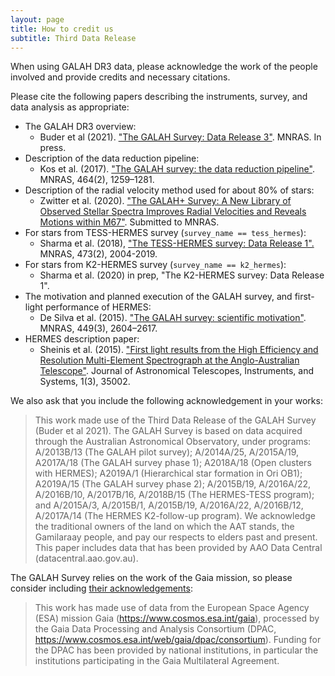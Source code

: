 ```yaml
---
layout: page
title: How to credit us
subtitle: Third Data Release
---
```


When using GALAH DR3 data, please acknowledge the work of the people involved and provide credits and necessary citations.

Please cite the following papers describing the instruments, survey, and data analysis as appropriate:

* The GALAH DR3 overview:
    - Buder et al (2021). ["The GALAH Survey: Data Release 3"](https://doi.org/10.1093/mnras/stab1242). MNRAS. In press.
* Description of the data reduction pipeline:
    - Kos et al. (2017).  ["The GALAH survey: the data reduction pipeline"](https://doi.org/10.1093/mnras/stw2064). MNRAS, 464(2), 1259–1281.
* Description of the radial velocity method used for about 80% of stars:
    - Zwitter et al. (2020). ["The GALAH+ Survey: A New Library of Observed Stellar Spectra Improves Radial Velocities and Reveals Motions within M67"](https://arxiv.org/abs/2012.12201). Submitted to MNRAS.
* For stars from TESS-HERMES survey (`survey_name == tess_hermes`):
    - Sharma et al. (2018),  ["The TESS-HERMES survey: Data Release 1".](https://doi.org/10.1093/mnras/stx2582)  MNRAS, 473(2), 2004-2019.
* For stars from K2-HERMES survey (`survey_name == k2_hermes`):
    - Sharma et al. (2020) in prep, "The K2-HERMES survey: Data Release 1".
* The motivation and planned execution of the GALAH survey, and first-light performance of HERMES:
    - De Silva et al. (2015). ["The GALAH survey: scientific motivation"](https://doi.org/10.1093/mnras/stv327). MNRAS, 449(3), 2604–2617.
* HERMES description paper:
    - Sheinis et al. (2015). ["First light results from the High Efficiency and Resolution Multi-Element Spectrograph at the Anglo-Australian Telescope"](https://doi.org/10.1117/1.JATIS.1.3.035002). Journal of Astronomical Telescopes, Instruments, and Systems, 1(3), 35002.

We also ask that you include the following acknowledgement in your works:

> This work made use of the Third Data Release of the GALAH Survey (Buder et al 2021). The GALAH Survey is based on data acquired through the Australian Astronomical Observatory, under programs: A/2013B/13 (The GALAH pilot survey); A/2014A/25, A/2015A/19, A2017A/18 (The GALAH survey phase 1); A2018A/18 (Open clusters with HERMES); A2019A/1 (Hierarchical star formation in Ori OB1); A2019A/15 (The GALAH survey phase 2); A/2015B/19, A/2016A/22, A/2016B/10, A/2017B/16, A/2018B/15 (The HERMES-TESS program); and A/2015A/3, A/2015B/1, A/2015B/19, A/2016A/22, A/2016B/12, A/2017A/14 (The HERMES K2-follow-up program). We acknowledge the traditional owners of the land on which the AAT stands, the Gamilaraay people, and pay our respects to elders past and present. This paper includes data that has been provided by AAO Data Central (datacentral.aao.gov.au).

The GALAH Survey relies on the work of the Gaia mission, so please consider including [their acknowledgements](https://gea.esac.esa.int/archive/documentation/GEDR3/Miscellaneous/sec_credit_and_citation_instructions/):

>This work has made use of data from the European Space Agency (ESA) mission Gaia (https://www.cosmos.esa.int/gaia), processed by the Gaia Data Processing and Analysis Consortium (DPAC, https://www.cosmos.esa.int/web/gaia/dpac/consortium). Funding for the DPAC has been provided by national institutions, in particular the institutions participating in the Gaia Multilateral Agreement.

